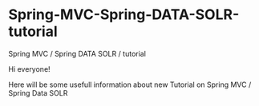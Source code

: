 # Spring-MVC-Spring-DATA-SOLR-tutorial
Spring MVC / Spring DATA SOLR / tutorial

Hi everyone!

Here will be some usefull information about
new Tutorial on Spring MVC / Spring Data SOLR

